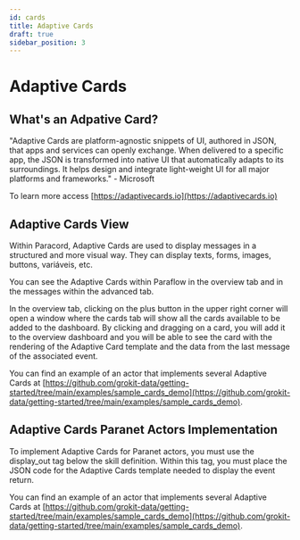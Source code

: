 ```yaml
---
id: cards
title: Adaptive Cards
draft: true
sidebar_position: 3
---
```


# Adaptive Cards

## What's an Adpative Card?

"Adaptive Cards are platform-agnostic snippets of UI, authored in JSON, that apps and services can openly exchange. When delivered to a specific app, the JSON is transformed into native UI that automatically adapts to its surroundings. It helps design and integrate light-weight UI for all major platforms and frameworks." - Microsoft

To learn more access [https://adaptivecards.io](https://adaptivecards.io)

## Adaptive Cards View

Within Paracord, Adaptive Cards are used to display messages in a structured and more visual way. They can display texts, forms, images, buttons, variáveis, etc.

You can see the Adaptive Cards within Paraflow in the overview tab and in the messages within the advanced tab.

In the overview tab, clicking on the plus button in the upper right corner will open a window where the cards tab will show all the cards available to be added to the dashboard. By clicking and dragging on a card, you will add it to the overview dashboard and you will be able to see the card with the rendering of the Adaptive Card template and the data from the last message of the associated event.

You can find an example of an actor that implements several Adaptive Cards at [https://github.com/grokit-data/getting-started/tree/main/examples/sample_cards_demo](https://github.com/grokit-data/getting-started/tree/main/examples/sample_cards_demo).

## Adaptive Cards Paranet Actors Implementation

To implement Adaptive Cards for Paranet actors, you must use the display_out tag below the skill definition. Within this tag, you must place the JSON code for the Adaptive Cards template needed to display the event return.

You can find an example of an actor that implements several Adaptive Cards at [https://github.com/grokit-data/getting-started/tree/main/examples/sample_cards_demo](https://github.com/grokit-data/getting-started/tree/main/examples/sample_cards_demo).
